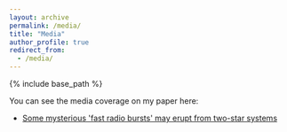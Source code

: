 ```yaml
---
layout: archive
permalink: /media/
title: "Media"
author_profile: true
redirect_from: 
  - /media/
---
```

{% include base_path %}

You can see the media coverage on my paper here:

* [Some mysterious 'fast radio bursts' may erupt from two-star systems](https://www.space.com/repeating-fast-radio-burst-origin-binary-system)
